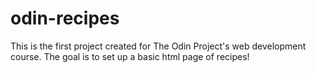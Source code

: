 # odin-recipes
This is the first project created for The Odin Project's web development course. The goal is to set up a basic html page of recipes!